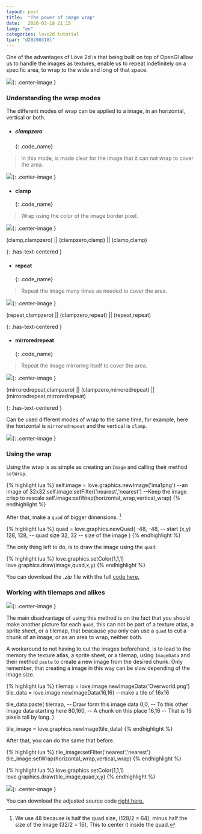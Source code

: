```yaml
---
layout: post
title:  "The power of image wrap"
date:   2020-03-18 21:15
lang: "en"
categories: love2d tutorial
tpar: "d20200318l"
---
```


One of the advantages of  Löve 2d is that being built on top of OpenGl allow us to handle the images as textures, enable us to repeat indefinitely on a specific area, to wrap to the wide and long of that space.

![](/assets/t_wrap/wrap.gif){: .center-image }

<h3>Understanding the wrap modes</h3>

The different modes of wrap can be applied to a image, in an horizontal, vertical or both.

* <h5>clampzero</h5>{: .code_name}

> In this mode, is made clear for the image that it can not wrap to cover the area.

![](/assets/t_wrap/ima1.png){: .center-image }

* <h4>clamp</h4>{: .code_name}

> Wrap using the color of the image border pixel.

![](/assets/t_wrap/clamp.png){: .center-image }
<p>(clamp,clampzero) || (clampzero,clamp) || (clamp,clamp)</p>{: .has-text-centered }

* <h4>repeat</h4> {: .code_name}

> Repeat the image many times as needed to cover the area.

![](/assets/t_wrap/repeat.png){: .center-image }
<p>(repeat,clampzero) || (clampzero,repeat) || (repeat,repeat)</p>{: .has-text-centered }

* <h4>mirroredrepeat</h4>{: .code_name}

> Repeat the image mirroring itself to cover the area.

![](/assets/t_wrap/mirroredrepeat.png){: .center-image }
<p>(mirroredrepeat,clampzero) || (clampzero,mirroredrepeat) || (mirroredrepeat,mirroredrepeat)</p>{: .has-text-centered }

Can be used different modes of wrap to the same time, for example, here the horizontal is `mirroredrepeat` and the vertical is `clamp`.

![](/assets/t_wrap/mix.png){: .center-image }

<h3>Using the wrap</h3>

Using the wrap is as simple as creating an `Image` and calling their method `setWrap`.

{% highlight lua %}
self.image = love.graphics.newImage('ima1png') --an image of 32x32
self.image:setFilter('nearest','nearest') --Keep the image crisp to rescale
self.image:setWrap(horizontal_wrap,vertical_wrap)
{% endhighlight %}

After that, make a `quad` of bigger dimensions. [^1]

{% highlight lua %}
quad = love.graphics.newQuad(
    -48, -48, -- start (x,y)
    128, 128, -- quad size
     32,  32  -- size of the image
     )
{% endhighlight %}

The only thing left to do, is to draw the image using the `quad`:

{% highlight lua %}
love.graphics.setColor(1,1,1)
love.graphics.draw(image,quad,x,y)
{% endhighlight %}


You can download the *.zip* file with the full [code here.](/assets/t_wrap/wrap.zip)

<h3>Working with tilemaps and alikes</h3>

![](/assets/t_wrap/Overworld.png){: .center-image }

The main disadvantage of using this method is on the fact that you should make another picture for each `quad`, this can not be part of a texture atlas, a sprite sheet, or a tilemap, that beacause you only can use a `quad` to cut a chunk of an image, or as an area to wrap, neither both.

A workaround to not having to cut the images beforehand, is to load to the memory the texture atlas, a sprite sheet, or a tilemap, using `ImageData` and their method `paste` to create a new image from the desired chunk. Only remember, that creating a image in this way can be slow depending of the image size.

{% highlight lua %}
tilemap = love.image.newImageData('Overworld.png')
tile_data = love.image.newImageData(16,16) --make a tile of 16x16

tile_data:paste(
    tilemap, -- Draw form this image data
    0,0,     -- To this other image data starting here
    80,160,  -- A chunk on this place
    16,16    -- That is 16 pixels tall by long.
    )
    
tile_image = love.graphics.newImage(tile_data)
{% endhighlight %}

After that, you can do the same that before. 

{% highlight lua %}
tile_image:setFilter('nearest','nearest')
tile_image:setWrap(horizontal_wrap,vertical_wrap) 
{% endhighlight %}

{% highlight lua %}
love.graphics.setColor(1,1,1)
love.graphics.draw(tile_image,quad,x,y)
{% endhighlight %}

![](/assets/t_wrap/wrap_tile.gif){: .center-image }

You can download the adjusted source code [right here.](/assets/t_wrap/wrap_tile.zip)

[^1]:We use 48 because is half the quad size, (128/2 = 64), minus half the size of the image (32/2 = 16), This to center it inside the quad.
